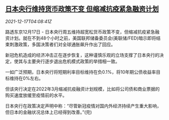 <!--1639715462000-->
[日本央行维持货币政策不变 但缩减抗疫紧急融资计划](https://cn.reuters.com/article/japan-cen-qe-stimulating-policy-1217-idCNKBS2IW0AI)
------

<div><i>2021-12-17T04:08:41Z</i></div><p>路透东京12月17日 - 日本央行周五维持超宽松货币政策不变，但缩减抗疫紧急融资计划。就在不到48个小时之前，美国联邦储备委员会(美联储/FED)暗示即将结束刺激政策，多国决策者们对全球通胀飙升作出了回应。</p><p>新冠危机造成的经济冲击正在逐步恢复，这种谨慎乐观的立场支撑了日本央行的决定，使其与主要央行逐步退出危机模式政策的举措相一致。</p><p>一如广泛预期，日本央行将短期利率目标维持在负0.1%，将10年期公债收益率目标维持在0%左右。</p><p>但该央行决定在2022年3月缩减抗疫融资计划规模，比如将公司债和商业票据的购买速度放缓至疫情前的水平。</p><p>日本央行在政策决定声明中称：“尽管新冠疫情对国内外经济持续产生重大影响，但日本的金融状况总体上已经得到改善。”(完)</p>
